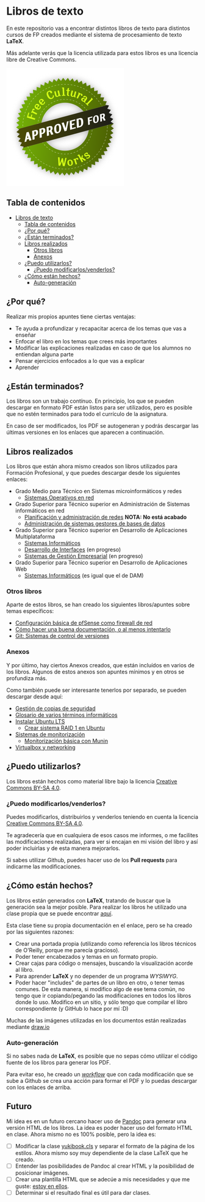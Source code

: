 # Libros de texto
En este repositorio vas a encontrar distintos libros de texto para distintos cursos de FP creados mediante el sistema de procesamiento de texto **LaTeX**.

Más adelante verás que la licencia utilizada para estos libros es una licencia libre de Creative Commons.


![Cultura libre](https://raw.githubusercontent.com/yuki/yukibook.cls/main/img/seal.svg)


## Tabla de contenidos
- [Libros de texto](#libros-de-texto)
  - [Tabla de contenidos](#tabla-de-contenidos)
  - [¿Por qué?](#por-qué)
  - [¿Están terminados?](#están-terminados)
  - [Libros realizados](#libros-realizados)
    - [Otros libros](#otros-libros)
    - [Anexos](#anexos)
  - [¿Puedo utilizarlos?](#puedo-utilizarlos)
    - [¿Puedo modificarlos/venderlos?](#puedo-modificarlosvenderlos)
  - [¿Cómo están hechos?](#cómo-están-hechos)
    - [Auto-generación](#auto-generación)



## ¿Por qué?
Realizar mis propios apuntes tiene ciertas ventajas:
* Te ayuda a profundizar y recapacitar acerca de los temas que vas a enseñar
* Enfocar el libro en los temas que crees más importantes
* Modificar las explicaciones realizadas en caso de que los alumnos no entiendan alguna parte
* Pensar ejercicios enfocados a lo que vas a explicar
* Aprender



## ¿Están terminados?
Los libros son un trabajo contínuo. En principio, los que se pueden descargar en formato PDF están listos para ser utilizados, pero es posible que no estén terminados para todo el currículo de la asignatura.

En caso de ser modificados, los PDF se autogeneran y podrás descargar las últimas versiones en los enlaces que aparecen a continuación.



## Libros realizados
Los libros que están ahora mismo creados son libros utilizados para Formación Profesional, y que puedes descargar desde los siguientes enlaces:

* Grado Medio para Técnico en Sistemas microinformáticos y redes
  * [Sistemas Operativos en red](https://github.com/yuki/my-books/releases/download/latest/SOred.pdf)
* Grado Superior para Técnico superior en Administración de Sistemas informáticos en red
  * [Planificación y administración de redes](https://github.com/yuki/my-books/releases/download/latest/redes_book.pdf) **NOTA: No está acabado**
  * [Administración de sistemas gestores de bases de datos](https://github.com/yuki/my-books/releases/download/latest/sgbd_book.pdf)
* Grado Superior para Técnico superior en Desarrollo de Aplicaciones Multiplataforma
  * [Sistemas Informáticos](https://github.com/yuki/my-books/releases/download/latest/sistemas_informaticos.pdf)
  * [Desarrollo de Interfaces](https://github.com/yuki/my-books/releases/download/latest/desarrollo_interfaces.pdf) (en progreso)
  * [Sistemas de Gestión Empresarial](https://github.com/yuki/my-books/releases/download/latest/sistemas_gestion_empresarial.pdf) (en progreso)
* Grado Superior para Técnico superior en Desarrollo de Aplicaciones Web
  * [Sistemas Informáticos](https://github.com/yuki/my-books/releases/download/latest/sistemas_informaticos_web.pdf) (es igual que el de DAM)


### Otros libros
Aparte de estos libros, se han creado los siguientes libros/apuntes sobre temas específicos:
* [Configuración básica de pfSense como firewall de red](https://github.com/yuki/my-books/releases/download/latest/pfsense_book.pdf)
* [Cómo hacer una buena documentación, o al menos intentarlo](https://github.com/yuki/my-books/releases/download/latest/como_hacer_documentacion.pdf)
* [Git: Sistemas de control de versiones](https://github.com/yuki/my-books/releases/download/latest/git_book.pdf)


### Anexos
Y por último, hay ciertos Anexos creados, que están incluídos en varios de los libros. Algunos de estos anexos son apuntes mínimos y en otros se profundiza más.

Como también puede ser interesante tenerlos por separado, se pueden descargar desde aquí:
* [Gestión de copias de seguridad](https://github.com/yuki/my-books/releases/download/latest/gestion_backups_anexo.pdf)
* [Glosario de varios términos informáticos](https://github.com/yuki/my-books/releases/download/latest/glosario_anexo.pdf)
* [Instalar Ubuntu LTS](https://github.com/yuki/my-books/releases/download/latest/instalar_ubuntu_lts_anexo.pdf)
  * [Crear sistema RAID 1 en Ubuntu](https://github.com/yuki/my-books/releases/download/latest/ubuntu_raid1_anexo.pdf)
* [Sistemas de monitorización](https://github.com/yuki/my-books/releases/download/latest/sistemas_monitorizacion_anexo.pdf)
  * [Monitorización básica con Munin](https://github.com/yuki/my-books/releases/download/latest/monitorizacion_munin_anexo.pdf)
* [Virtualbox y networking](https://github.com/yuki/my-books/releases/download/latest/virtualbox_networking_anexo.pdf)




## ¿Puedo utilizarlos?
Los libros están hechos como material libre bajo la licencia [Creative Commons BY-SA 4.0](https://creativecommons.org/licenses/by-sa/4.0/deed.es).


### ¿Puedo modificarlos/venderlos?
Puedes modificarlos, distribuirlos y venderlos teniendo en cuenta la licencia [Creative Commons BY-SA 4.0](https://creativecommons.org/licenses/by-sa/4.0/deed.es).

Te agradecería que en cualquiera de esos casos me informes, o me facilites las modificaciones realizadas, para ver si encajan en mi visión del libro y así poder incluirlas y de esta manera mejorarlos.

Si sabes utilizar Github, puedes hacer uso de los **Pull requests** para indicarme las modificaciones.



## ¿Cómo están hechos?
Los libros están generados con **LaTeX**, tratando de buscar que la generación sea la mejor posible. Para realizar los libros he utilizado una clase propia que se puede encontrar [aquí](https://github.com/yuki/yukibook.cls).

Esta clase tiene su propia documentación en el enlace, pero se ha creado por las siguientes razones:
* Crear una portada propia (utilizando como referencia los libros técnicos de O'Reilly, porque me parecía gracioso).
* Poder tener encabezados y temas en un formato propio.
* Crear cajas para código o mensajes, buscando la visualización acorde al libro.
* Para aprender **LaTeX** y no depender de un programa _WYSIWYG_.
* Poder hacer "includes" de partes de un libro en otro, o tener temas comunes. De esta manera, si modifico algo de ese tema común, no tengo que ir copiando/pegando las modificaciones en todos los libros donde lo uso. Modifico en un sitio, y sólo tengo que compilar el libro correspondiente (y GitHub lo hace por mí :D)

Muchas de las imágenes utilizadas en los documentos están realizadas mediante [draw.io](https://www.diagrams.net/)

### Auto-generación
Si no sabes nada de **LaTeX**, es posible que no sepas cómo utilizar el código fuente de los libros para generar los PDF. 

Para evitar eso, he creado un _[workflow](https://github.com/yuki/my-books/blob/main/.github/workflows/build-and-publish.yml)_ que con cada modificación que se sube a Github se crea una acción para formar el PDF y lo puedas descargar con los enlaces de arriba.


## Futuro
Mi idea es en un futuro cercano hacer uso de [Pandoc](https://pandoc.org/) para generar una versión HTML de los libros. La idea es poder hacer uso del formato HTML en clase. Ahora mismo no es 100% posible, pero la idea es:

- [ ] Modificar la clase [yukibook.cls](https://github.com/yuki/yukibook.cls) y separar el formato de la página de los estilos. Ahora mismo soy muy dependiente de la clase LaTeX que he creado.
- [ ] Entender las posibilidades de Pandoc al crear HTML y la posibilidad de posicionar imágenes.
- [ ] Crear una plantilla HTML que se adecúe a mis necesidades y que me guste: [estoy en ellos](https://github.com/yuki/pandoc-template-bootstrap5).
- [ ] Determinar si el resultado final es útil para dar clases.
